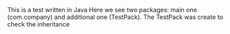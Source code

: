 This is a test written in Java
Here we see two packages: main one (com.company) and additional one (TestPack). The TestPack was create to check the inheritance
